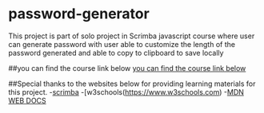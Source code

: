 ﻿# password-generator
This project is part of solo project in Scrimba javascript course where user can generate password with user able to customize the length of the password generated and able to copy to clipboard to save locally

##you can find the course link below
[you can find the course link below](https://scrimba.com/learn/learnjavascript)

##Special thanks to the websites below for providing learning materials for this project.
-[scrimba](https://scrimba.com/)
-[w3schools(https://www.w3schools.com)
-[MDN WEB DOCS](https://developer.mozilla.org/en-US/)

